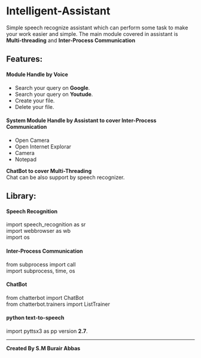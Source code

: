 # Intelligent-Assistant

Simple speech recognize assistant which can perform some task to make your work easier and simple.
The main module covered in assistant is **Multi-threading** and **Inter-Process Communication**

## Features:
#### Module Handle by Voice
* Search your query on __Google__.
* Search your query on __Youtude__.
* Create your file.
* Delete your file.

#### System Module Handle by Assistant to cover Inter-Process Communication
* Open Camera
* Open Internet Explorar
* Camera
* Notepad

**ChatBot to cover Multi-Threading**  
Chat can be also support by speech recognizer.

## Library:
#### Speech Recognition
import speech_recognition as sr  
import webbrowser as wb  
import os  

#### Inter-Process Communication
from subprocess import call  
import subprocess, time, os

#### ChatBot
from chatterbot import ChatBot  
from chatterbot.trainers import ListTrainer  

#### python text-to-speech
import pyttsx3 as pp version **2.7**.

---
**Created By S.M Burair Abbas**
